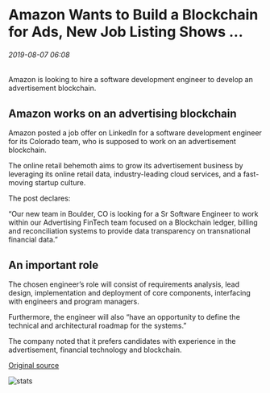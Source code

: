 # Amazon Wants to Build a Blockchain for Ads, New Job Listing Shows ...

###### 2019-08-07 06:08

Amazon is looking to hire a software development engineer to develop an advertisement blockchain.

## Amazon works on an advertising blockchain

Amazon posted a job offer on LinkedIn for a software development engineer for its Colorado team, who is supposed to work on an advertisement blockchain.

The online retail behemoth aims to grow its advertisement business by leveraging its online retail data, industry-leading cloud services, and a fast-moving startup culture.

The post declares:

“Our new team in Boulder, CO is looking for a Sr Software Engineer to work within our Advertising FinTech team focused on a Blockchain ledger, billing and reconciliation systems to provide data transparency on transnational financial data.”

## An important role

The chosen engineer’s role will consist of requirements analysis, lead design, implementation and deployment of core components, interfacing with engineers and program managers.

Furthermore, the engineer will also “have an opportunity to define the technical and architectural roadmap for the systems.”

The company noted that it prefers candidates with experience in the advertisement, financial technology and blockchain.

[Original source](https://cointelegraph.com/news/amazon-wants-to-build-a-blockchain-for-ads-new-job-listing-shows)

![stats](https://c.statcounter.com/11760860/0/a89fa40b/1/ "stats")